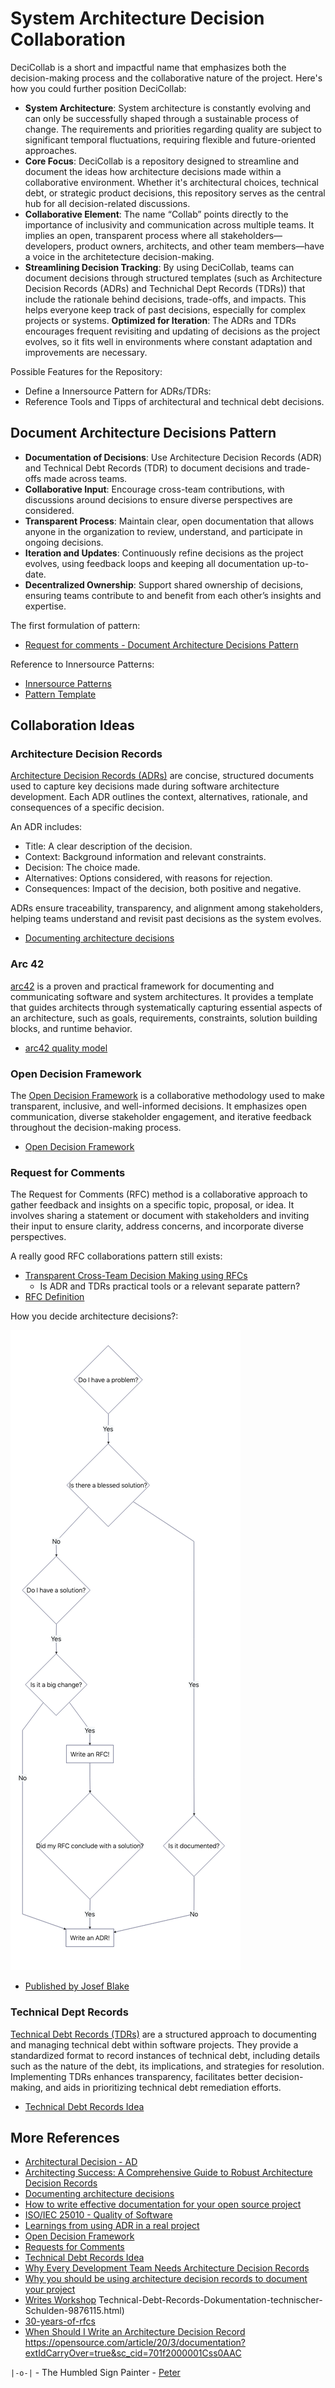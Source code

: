 # System Architecture Decision Collaboration

DeciCollab is a short and impactful name that emphasizes both the decision-making process and the collaborative nature of the project. Here's how you could further position DeciCollab:

* __System Architecture__: System architecture is constantly evolving and can only be successfully shaped through a sustainable process of change. The requirements and priorities regarding quality are subject to significant temporal fluctuations, requiring flexible and future-oriented approaches.
* __Core Focus__: DeciCollab is a repository designed to streamline and document the ideas how architecture decisions made within a collaborative environment. Whether it's architectural choices, technical debt, or strategic product decisions, this repository serves as the central hub for all decision-related discussions.
* __Collaborative Element__: The name “Collab” points directly to the importance of inclusivity and communication across multiple teams. It implies an open, transparent process where all stakeholders—developers, product owners, architects, and other team members—have a voice in the architetecture decision-making.
* __Streamlining Decision Tracking__: By using DeciCollab, teams can document decisions through structured templates (such as Architecture Decision Records (ADRs) and Technichal Dept Records (TDRs)) that include the rationale behind decisions, trade-offs, and impacts. This helps everyone keep track of past decisions, especially for complex projects or systems.
__Optimized for Iteration__: The ADRs and TDRs encourages frequent revisiting and updating of decisions as the project evolves, so it fits well in environments where constant adaptation and improvements are necessary.

Possible Features for the Repository:

* Define a Innersource Pattern for ADRs/TDRs:
* Reference Tools and Tipps of architectural and technical debt decisions.

## Document Architecture Decisions Pattern

* __Documentation of Decisions__: Use Architecture Decision Records (ADR) and Technical Debt Records (TDR) to document decisions and trade-offs made across teams.
* __Collaborative Input__: Encourage cross-team contributions, with discussions around decisions to ensure diverse perspectives are considered.
* __Transparent Process__: Maintain clear, open documentation that allows anyone in the organization to review, understand, and participate in ongoing decisions.
* __Iteration and Updates__: Continuously refine decisions as the project evolves, using feedback loops and keeping all documentation up-to-date.
* __Decentralized Ownership__: Support shared ownership of decisions, ensuring teams contribute to and benefit from each other’s insights and expertise.

The first formulation of pattern:

* [Request for comments - Document Architecture Decisions Pattern](./Document-Architecture-Decisions-Pattern.md)

Reference to Innersource Patterns:

* [Innersource Patterns](https://patterns.innersourcecommons.org)
* [Pattern Template](https://patterns.innersourcecommons.org/appendix/pattern-template)

## Collaboration Ideas

### Architecture Decision Records

[Architecture Decision Records (ADRs)](https://adr.github.io) are concise, structured documents used to capture key decisions made during software architecture development. Each ADR outlines the context, alternatives, rationale, and consequences of a specific decision.

An ADR includes:

* Title: A clear description of the decision.
* Context: Background information and relevant constraints.
* Decision: The choice made.
* Alternatives: Options considered, with reasons for rejection.
* Consequences: Impact of the decision, both positive and negative.

ADRs ensure traceability, transparency, and alignment among stakeholders, helping teams understand and revisit past decisions as the system evolves.

* [Documenting architecture decisions](https://cognitect.com/blog/2011/11/15/documenting-architecture-decisions)

### Arc 42

[arc42](https://arc42.org) is a proven and practical framework for documenting and communicating software and system architectures. It provides a template that guides architects through systematically capturing essential aspects of an architecture, such as goals, requirements, constraints, solution building blocks, and runtime behavior.

* [arc42 quality model](https://quality.arc42.org/articles/arc42-quality-model)

### Open Decision Framework

The [Open Decision Framework](https://github.com/open-organization/open-decision-framework) is a collaborative methodology used to make transparent, inclusive, and well-informed decisions. It emphasizes open communication, diverse stakeholder engagement, and iterative feedback throughout the decision-making process.

* [Open Decision Framework](https://opensource.com/open-organization/resources/open-decision-framework)

### Request for Comments

The Request for Comments (RFC) method is a collaborative approach to gather feedback and insights on a specific topic, proposal, or idea. It involves sharing a statement or document with stakeholders and inviting their input to ensure clarity, address concerns, and incorporate diverse perspectives.

A really good RFC collaborations pattern still exists:

* [Transparent Cross-Team Decision Making using RFCs](https://github.com/InnerSourceCommons/InnerSourcePatterns/blob/main/patterns/2-structured/transparent-cross-team-decision-making-using-rfcs.md)
  * Is ADR and TDRs practical tools or a relevant separate pattern?
* [RFC Definition](https://en.wikipedia.org/wiki/Request_for_Comments)

How you decide architecture decisions?:

![](./Josef_Blake_architecture-decision-record_diagram.png)

* [Published by Josef Blake](https://engineering.atspotify.com/2020/04/when-should-i-write-an-architecture-decision-record/)

### Technical Dept Records

[Technical Debt Records (TDRs)](https://github.com/ms1963/TechnicalDebtRecords) are a structured approach to documenting and managing technical debt within software projects. They provide a standardized format to record instances of technical debt, including details such as the nature of the debt, its implications, and strategies for resolution. Implementing TDRs enhances transparency, facilitates better decision-making, and aids in prioritizing technical debt remediation efforts.

* [Technical Debt Records Idea](https://www.heise.de/blog/Technical-Debt-Records-Dokumentation-technischer-Schulden-9876115.html)


## More References

* [Architectural Decision - AD](https://en.wikipedia.org/wiki/Architectural_decision)
* [Architecting Success: A Comprehensive Guide to Robust Architecture Decision Records](https://medium.com/@patrickkoss/architecting-success-a-comprehensive-guide-to-robust-architecture-decision-records-4c18e6888ba1)
* [Documenting architecture decisions](https://cognitect.com/blog/2011/11/15/documenting-architecture-decisions)
* [How to write effective documentation for your open source project](https://opensource.com/article/20/3/documentation?extIdCarryOver=true&sc_cid=701f2000001Css0AAC)
* [ISO/IEC 25010 - Quality of Software](https://iso25000.com/index.php/en/iso-25000-standards/iso-25010)
* [Learnings from using ADR in a real project](https://blog.unexist.dev/documentation/myself/2021/08/18/learnings-from-using-adr-in-a-real-project.html)
* [Open Decision Framework](https://opensource.com/open-organization/resources/open-decision-framework?extIdCarryOver=true&sc_cid=701f2000001Css0AAC)
* [Requests for Comments](https://en.wikipedia.org/wiki/Request_for_Comments)
* [Technical Debt Records Idea](https://www.heise.de/blog/Technical-Debt-Records-Dokumentation-technischer-Schulden-9876115.html)
* [Why Every Development Team Needs Architecture Decision Records](https://medium.com/@tyschenk20/why-every-development-team-needs-architecture-decision-records-ec78cde47e8d)
* [Why you should be using architecture decision records to document your project](https://www.redhat.com/en/blog/architecture-decision-records)
* [Writes Workshop](https://hillside.net/conferences/plop/235-how-to-hold-a-writers-workshop)
Technical-Debt-Records-Dokumentation-technischer-Schulden-9876115.html)
* [30-years-of-rfcs](https://www.rfc-editor.org/rfc/rfc2555.txt)
* [When Should I Write an Architecture Decision Record](https://engineering.atspotify.com/2020/04/when-should-i-write-an-architecture-decision-record/)
https://opensource.com/article/20/3/documentation?extIdCarryOver=true&sc_cid=701f2000001Css0AAC


`|-o-|` - The Humbled Sign Painter - <a href="mailto://peter.rossbach@bee42.com">Peter</a>
